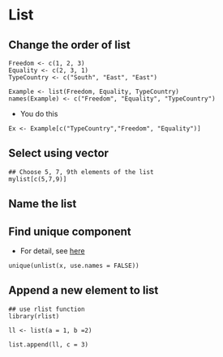 # List
## Change the order of list

```
Freedom <- c(1, 2, 3)
Equality <- c(2, 3, 1)
TypeCountry <- c("South", "East", "East")

Example <- list(Freedom, Equality, TypeCountry)
names(Example) <- c("Freedom", "Equality", "TypeCountry")
```

* You do this

```
Ex <- Example[c("TypeCountry","Freedom", "Equality")]
```

## Select using vector

```
## Choose 5, 7, 9th elements of the list
mylist[c(5,7,9)]
```

## Name the list


## Find unique component
* For detail, see [here][1]

```
unique(unlist(x, use.names = FALSE))
```

## Append a new element to list

```
## use rlist function
library(rlist)

ll <- list(a = 1, b =2)

list.append(ll, c = 3)
```


[1]:https://stackoverflow.com/questions/3879522/finding-unique-values-from-a-list